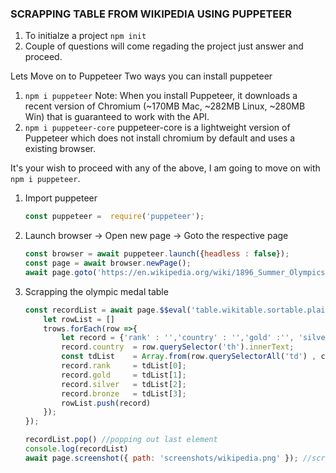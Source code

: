 ### SCRAPPING TABLE FROM WIKIPEDIA USING PUPPETEER 

1. To initialze a project ```npm init``` 
2. Couple of questions will come regading the project just answer and proceed.

Lets Move on to Puppeteer
Two ways you can install puppeteer
1. ```npm i puppeteer```
    Note: When you install Puppeteer, it downloads a recent version of Chromium (~170MB Mac, ~282MB Linux, ~280MB Win) that is guaranteed to work with the API.
2. ```npm i puppeteer-core```
    puppeteer-core is a lightweight version of Puppeteer which does not install chromium by default and uses a existing browser. 

It's your wish to proceed with any of the above, I am going to move on with ```npm i puppeteer```.

1. Import puppeteer 
    ```javascript
    const puppeteer =  require('puppeteer');
    ```
2. Launch browser -> Open new page -> Goto the respective page
    ```javascript
    const browser = await puppeteer.launch({headless : false}); 
    const page = await browser.newPage();
    await page.goto('https://en.wikipedia.org/wiki/1896_Summer_Olympics', {waitUntil : 'domcontentloaded'}) // wait until page loads completely
    ```
3. Scrapping the olympic medal table
    ```javascript
    const recordList = await page.$$eval('table.wikitable.sortable.plainrowheaders.jquery-tablesorter tbody tr',(trows) => {
        let rowList = []
        trows.forEach(row =>{
            let record = {'rank' : '','country' : '','gold' :'', 'silver' : '', 'bronze':''}
            record.country  = row.querySelector('th').innerText; 
            const tdList    = Array.from(row.querySelectorAll('td') , column => column.innerText); 
            record.rank     = tdList[0];
            record.gold     = tdList[1];
            record.silver   = tdList[2];
            record.bronze   = tdList[3];
            rowList.push(record)
        });
    });

    recordList.pop() //popping out last element
    console.log(recordList)
    await page.screenshot({ path: 'screenshots/wikipedia.png' }); //screenshot 
    ```